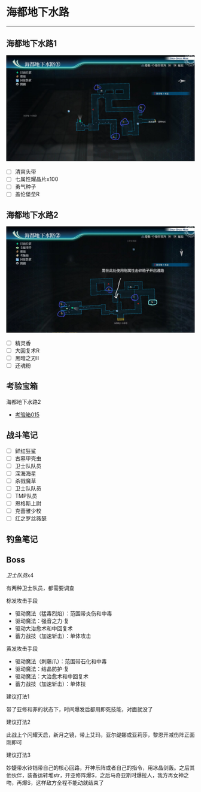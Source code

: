# 海都地下水路

---

## 海都地下水路1

![海都地下水路1](../images/map/海都地下水路1.png)

- [ ] 清爽头带
- [ ] 七属性耀晶片x100
- [ ] 勇气种子
- [ ] 盖伦堡垒R

## 海都地下水路2

![海都地下水路2](../images/map/海都地下水路2.png)

- [ ] 精灵香
- [ ] 大回复术R
- [ ] 黑暗之刃II
- [ ] 还魂粉

## 考验宝箱

海都地下水路2

- [考验箱015](/game/TheLegendOfHeroes/SenNoKiseki4/ordeal/015.md)

## 战斗笔记

- [ ] 鲜红狂鲨
- [ ] 古墓甲壳虫
- [ ] 卫士队队员
- [ ] 深海海星
- [ ] 杀戮魔草
- [ ] 卫士队队员
- [ ] TMP队员
- [ ] 恩格斯上尉
- [ ] 克蕾雅少校
- [ ] 红之罗丝薇瑟

## 钓鱼笔记



## Boss

*卫士队员*x4

有两种卫士队员，都需要调查

棕发攻击手段
- 驱动魔法（猛毒烈焰）：范围带炎伤和中毒
- 驱动魔法：强音之力·复
- 驱动大治愈术和中回复术
- 蓄力战技（加速斩击）：单体攻击

黄发攻击手段
- 驱动魔法（刺藤爪）：范围带石化和中毒
- 驱动魔法：结晶防护·复
- 驱动魔法：大治愈术和中回复术
- 蓄力战技（加速斩击）：单体技

建议打法1

带了亚修和菲的状态下，时间爆发后都用即死技能，对面就没了

建议打法2

此战上个闪耀天启，新月之镜，带上艾玛，亚尔缇娜或亚莉莎，黎恩开减伤阵正面刚即可

建议打法3

妙婕带水铃铛带自己的核心回路，开神乐阵或者自己的指令，用冰晶剑轰。之后其他伙伴，装备运转堆str，开亚修阵爆S，之后马奇亚斯时爆拉人，我方再女神之吻，再爆S，这样敌方全程不能动就结束了